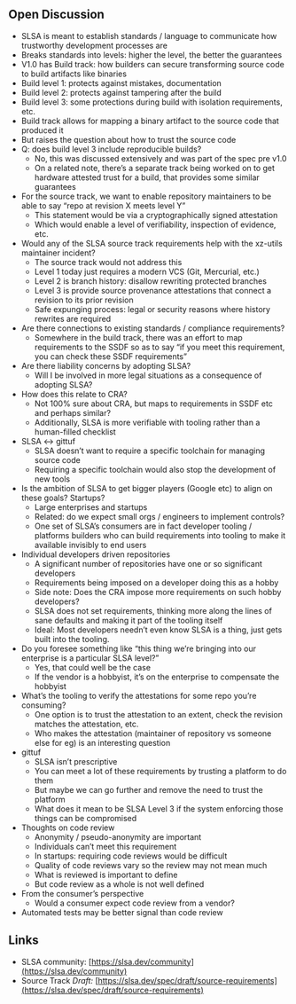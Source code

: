 ## Open Discussion

* SLSA is meant to establish standards / language to communicate how trustworthy development processes are
* Breaks standards into levels: higher the level, the better the guarantees
* V1.0 has Build track: how builders can secure transforming source code to build artifacts like binaries
* Build level 1: protects against mistakes, documentation
* Build level 2: protects against tampering after the build
* Build level 3: some protections during build with isolation requirements, etc.
* Build track allows for mapping a binary artifact to the source code that produced it
* But raises the question about how to trust the source code
* Q: does build level 3 include reproducible builds?
  * No, this was discussed extensively and was part of the spec pre v1.0
  * On a related note, there’s a separate track being worked on to get hardware attested trust for a build, that provides some similar guarantees
* For the source track, we want to enable repository maintainers to be able to say “repo at revision X meets level Y”
  * This statement would be via a cryptographically signed attestation
  * Which would enable a level of verifiability, inspection of evidence, etc.
* Would any of the SLSA source track requirements help with the xz-utils maintainer incident?
  * The source track would not address this
  * Level 1 today just requires a modern VCS (Git, Mercurial, etc.)
  * Level 2 is branch history: disallow rewriting protected branches
  * Level 3 is provide source provenance attestations that connect a revision to its prior revision
  * Safe expunging process: legal or security reasons where history rewrites are required
* Are there connections to existing standards / compliance requirements?
  * Somewhere in the build track, there was an effort to map requirements to the SSDF so as to say “if you meet this requirement, you can check these SSDF requirements”
* Are there liability concerns by adopting SLSA?
  * Will I be involved in more legal situations as a consequence of adopting SLSA?
* How does this relate to CRA?
  * Not 100% sure about CRA, but maps to requirements in SSDF etc and perhaps similar?
  * Additionally, SLSA is more verifiable with tooling rather than a human-filled checklist
* SLSA \<-\> gittuf
  * SLSA doesn’t want to require a specific toolchain for managing source code
  * Requiring a specific toolchain would also stop the development of new tools
* Is the ambition of SLSA to get bigger players (Google etc) to align on these goals? Startups?
  * Large enterprises and startups
  * Related: do we expect small orgs / engineers to implement controls?
  * One set of SLSA’s consumers are in fact developer tooling / platforms builders who can build requirements into tooling to make it available invisibly to end users
* Individual developers driven repositories
  * A significant number of repositories have one or so significant developers
  * Requirements being imposed on a developer doing this as a hobby
  * Side note: Does the CRA impose more requirements on such hobby developers?
  * SLSA does not set requirements, thinking more along the lines of sane defaults and making it part of the tooling itself
  * Ideal: Most developers needn’t even know SLSA is a thing, just gets built into the tooling.
* Do you foresee something like “this thing we’re bringing into our enterprise is a particular SLSA level?”
  * Yes, that could well be the case
  * If the vendor is a hobbyist, it’s on the enterprise to compensate the hobbyist
* What’s the tooling to verify the attestations for some repo you’re consuming?
  * One option is to trust the attestation to an extent, check the revision matches the attestation, etc.
  * Who makes the attestation (maintainer of repository vs someone else for eg) is an interesting question
* gittuf
  * SLSA isn’t prescriptive
  * You can meet a lot of these requirements by trusting a platform to do them
  * But maybe we can go further and remove the need to trust the platform
  * What does it mean to be SLSA Level 3 if the system enforcing those things can be compromised
* Thoughts on code review
  * Anonymity / pseudo-anonymity are important
  * Individuals can’t meet this requirement
  * In startups: requiring code reviews would be difficult
  * Quality of code reviews vary so the review may not mean much
  * What is reviewed is important to define
  * But code review as a whole is not well defined
* From the consumer’s perspective
  * Would a consumer expect code review from a vendor?
* Automated tests may be better signal than code review

## Links

* SLSA community: [https://slsa.dev/community](https://slsa.dev/community)
* Source Track *Draft:* [https://slsa.dev/spec/draft/source-requirements](https://slsa.dev/spec/draft/source-requirements)
